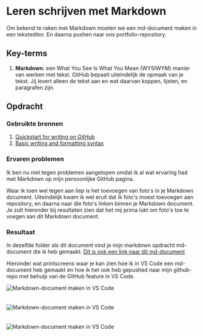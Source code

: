 # Leren schrijven met Markdown
Om bekend te raken met Markdown moeten we een md-document maken in een teksteditor. En daarna pushen naar ons portfolio-repository.

## Key-terms
1. **Markdown**: een What You See Is What You Mean (WYSIWYM) manier van werken met tekst. GitHub bepaalt uiteindelijk de opmaak van je tekst. Jij levert alleen de tekst aan en wat daarvan koppen, lijsten, en paragrafen zijn.

## Opdracht
### Gebruikte bronnen
1. [Quickstart for writing on GitHub](https://docs.github.com/en/get-started/writing-on-github/getting-started-with-writing-and-formatting-on-github/quickstart-for-writing-on-github)
2. [Basic writing and formatting syntax](https://docs.github.com/en/get-started/writing-on-github/getting-started-with-writing-and-formatting-on-github/basic-writing-and-formatting-syntax)

### Ervaren problemen
Ik ben nu niet tegen problemen aangelopen omdat ik al wat ervaring had met Markdown op mijn persoonlijke GitHub pagina. 

Waar ik toen wel tegen aan liep is het toevoegen van foto's in je Markdown document. Uiteindelijk kwam ik wel eruit dat ik foto's moest toevoegen aan repository, en daarna naar die foto's linken binnen je Markdown document. Je zult hieronder bij resultaten zien dat het mij prima lukt om foto's toe te voegen aan dit Markdown document.

### Resultaat
In dezelfde folder als dit document vind je mijn markdown opdracht md-document die ik heb gemaakt. [Dit is ook een link naar dit md-document](https://github.com/techgrounds/techgrounds-JarBanf/blob/main/01_Linux_1/2_markdown.md)

Hieronder wat printscreens waar je kan zien hoe ik in VS Code een md-document heb gemaakt én hoe ik het ook heb gepushed naar mijn github-repo met behulp van de GitHub feature in VS Code.

<img width="" alt="Markdown-document maken in VS Code" src="https://github.com/techgrounds/techgrounds-JarBanf/blob/main/00_includes/01_Linux/w1_2_markdown1.png?raw=true">
<br/><br/><br/>

<img width="" alt="Markdown-document maken in VS Code" src="https://github.com/techgrounds/techgrounds-JarBanf/blob/main/00_includes/01_Linux/w1_2_markdown2.png?raw=true">
<br/><br/><br/>

<img width="" alt="Markdown-document maken in VS Code" src="https://github.com/techgrounds/techgrounds-JarBanf/blob/main/00_includes/01_Linux/w1_2_markdown3.png?raw=true">
<br/><br/><br/>
